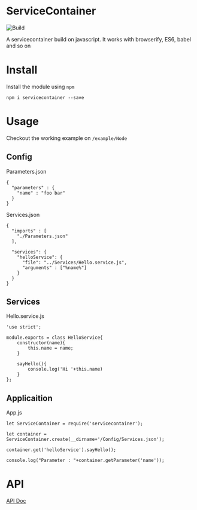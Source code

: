 # ServiceContainer

![Build](https://circleci.com/gh/faebeee/servicecontainer/tree/master.svg?style=svg&circle-token=50472bb3d7dbbb77fd1138181c19d6ed84d87dfd)

A servicecontainer build on javascript. It works with browserify, ES6, babel and so on

# Install 
Install the module using `npm`

  `npm i servicecontainer --save`

# Usage

Checkout the working example on `/example/Node`

## Config

Parameters.json

    {
      "parameters" : {
        "name" : "foo bar"
      }
    }

Services.json

    {
      "imports" : [
        "./Parameters.json"
      ],
    
      "services": {
        "helloService": {
          "file": "../Services/Hello.service.js",
          "arguments" : ["%name%"]
        }
      }
    }
    
## Services

Hello.service.js

    'use strict';
    
    module.exports = class HelloService{
        constructor(name){
            this.name = name;
        }
    
        sayHello(){
            console.log('Hi '+this.name)
        }
    };
    
## Applicaition
 
App.js
 
    let ServiceContainer = require('servicecontainer');
    
    let container = ServiceContainer.create(__dirname+'/Config/Services.json');
    
    container.get('helloService').sayHello();
    
    console.log("Parameter : "+container.getParameter('name'));
    
# API

[API Doc](docs/index.html)